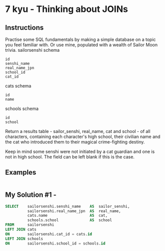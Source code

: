 # 7 kyu - Thinking about JOINs
## Instructions
Practise some SQL fundamentals by making a simple database on a topic you feel familiar with. Or use mine, populated with a wealth of Sailor Moon trivia.
sailorsenshi schema

    id
    senshi_name
    real_name_jpn
    school_id
    cat_id

cats schema

    id
    name

schools schema

    id
    school

Return a results table - sailor_senshi, real_name, cat and school - of all characters, containing each character's high school, their civilian name and the cat who introduced them to their magical crime-fighting destiny.

Keep in mind some senshi were not initiated by a cat guardian and one is not in high school. The field can be left blank if this is the case.

## Examples
```

```

## My Solution #1 - 
```sql
SELECT    sailorsenshi.senshi_name    AS  sailor_senshi,
          sailorsenshi.real_name_jpn  AS  real_name,
          cats.name                   AS  cat,
          schools.school              AS  school
FROM      sailorsenshi
LEFT JOIN cats
ON        sailorsenshi.cat_id = cats.id
LEFT JOIN schools
ON        sailorsenshi.school_id = schools.id
```